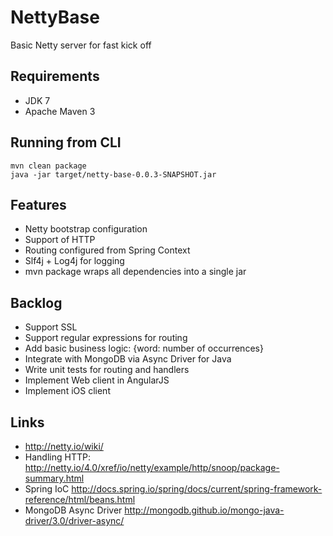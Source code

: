 NettyBase
=========
Basic Netty server for fast kick off

Requirements
---------
- JDK 7
- Apache Maven 3

Running from CLI
---------
    mvn clean package
    java -jar target/netty-base-0.0.3-SNAPSHOT.jar

Features
--------
- Netty bootstrap configuration
- Support of HTTP
- Routing configured from Spring Context
- Slf4j + Log4j for logging
- mvn package wraps all dependencies into a single jar

Backlog
--------
- Support SSL
- Support regular expressions for routing
- Add basic business logic: {word: number of occurrences}
- Integrate with MongoDB via Async Driver for Java
- Write unit tests for routing and handlers
- Implement Web client in AngularJS
- Implement iOS client

Links
--------
- http://netty.io/wiki/
- Handling HTTP: http://netty.io/4.0/xref/io/netty/example/http/snoop/package-summary.html
- Spring IoC http://docs.spring.io/spring/docs/current/spring-framework-reference/html/beans.html
- MongoDB Async Driver http://mongodb.github.io/mongo-java-driver/3.0/driver-async/
